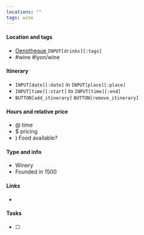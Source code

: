 ```yaml
---
locations: ""
tags: wine
---
```

#### Location and tags
- [Oenotheque ](geo:45.748097,4.8441381) `INPUT[drinks][:tags]`
- #wine #lyon/wine 

#### Itinerary
- `INPUT[date][:date]` in `INPUT[place][:place]`
- `INPUT[time][:start]` to `INPUT[time][:end]` 
- `BUTTON[add_itinerary]`  `BUTTON[remove_itinerary]`
#### Hours and relative price
- @ time
- $ pricing
- ) Food available?

#### Type and info
- Winery
- Founded in 1500

#### Links
- 

#### Tasks
- [ ] 